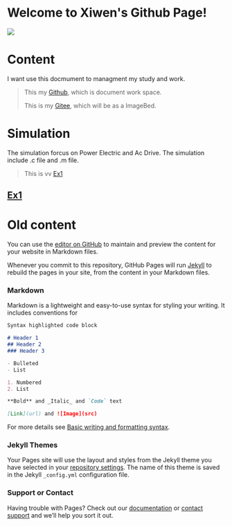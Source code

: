 # Welcome to Xiwen's Github Page!
![](https://xiwendong.github.io/ImageFolder/1.png)
# Content
I want use this docmument to managment my study and work.
 >This my [Github](https://github.com/xiwendong), which is document work space.
 >
 >This is my [Gitee](https://gitee.com/xiwen-dong), which will be as a ImageBed.
 
 
 
 
 
# Simulation
 The simulation forcus on Power Electric and Ac Drive. The simulation include .c file and .m file.
 
 >This is vv [Ex1](https://github.com/xiwendong/xiwendong.github.io/blob/main/Simulation/Chap1.md)
 
 ## [Ex1](https://xiwendong.github.io/Simulation/Chap1.md)
 >
# Old content
You can use the [editor on GitHub](https://github.com/xiwendong/xiwendong.io/edit/gh-pages/index.md) to maintain and preview the content for your website in Markdown files.

Whenever you commit to this repository, GitHub Pages will run [Jekyll](https://jekyllrb.com/) to rebuild the pages in your site, from the content in your Markdown files.

### Markdown

Markdown is a lightweight and easy-to-use syntax for styling your writing. It includes conventions for

```markdown
Syntax highlighted code block

# Header 1
## Header 2
### Header 3

- Bulleted
- List

1. Numbered
2. List

**Bold** and _Italic_ and `Code` text

[Link](url) and ![Image](src)
```

For more details see [Basic writing and formatting syntax](https://docs.github.com/en/github/writing-on-github/getting-started-with-writing-and-formatting-on-github/basic-writing-and-formatting-syntax).

### Jekyll Themes

Your Pages site will use the layout and styles from the Jekyll theme you have selected in your [repository settings](https://github.com/xiwendong/xiwendong.io/settings/pages). The name of this theme is saved in the Jekyll `_config.yml` configuration file.

### Support or Contact

Having trouble with Pages? Check out our [documentation](https://docs.github.com/categories/github-pages-basics/) or [contact support](https://support.github.com/contact) and we’ll help you sort it out.

